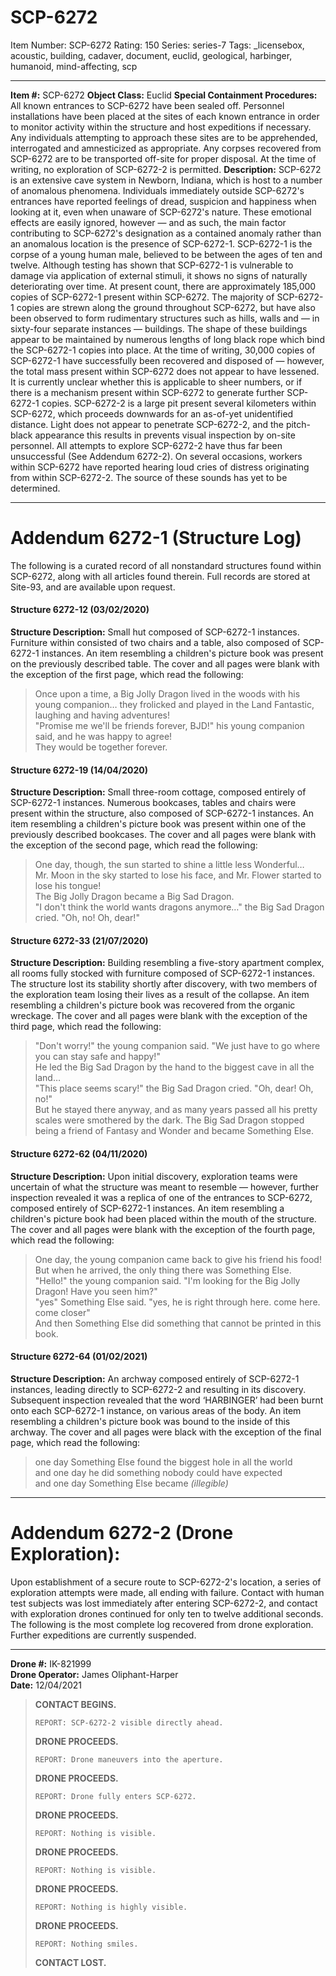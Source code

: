 # SCP-6272
Item Number: SCP-6272
Rating: 150
Series: series-7
Tags: _licensebox, acoustic, building, cadaver, document, euclid, geological, harbinger, humanoid, mind-affecting, scp

---

**Item #:** SCP-6272
**Object Class:** Euclid
**Special Containment Procedures:** All known entrances to SCP-6272 have been sealed off. Personnel installations have been placed at the sites of each known entrance in order to monitor activity within the structure and host expeditions if necessary. Any individuals attempting to approach these sites are to be apprehended, interrogated and amnesticized as appropriate.
Any corpses recovered from SCP-6272 are to be transported off-site for proper disposal.
At the time of writing, no exploration of SCP-6272-2 is permitted.
**Description:** SCP-6272 is an extensive cave system in Newborn, Indiana, which is host to a number of anomalous phenomena. Individuals immediately outside SCP-6272's entrances have reported feelings of dread, suspicion and happiness when looking at it, even when unaware of SCP-6272's nature. These emotional effects are easily ignored, however — and as such, the main factor contributing to SCP-6272's designation as a contained anomaly rather than an anomalous location is the presence of SCP-6272-1.
SCP-6272-1 is the corpse of a young human male, believed to be between the ages of ten and twelve. Although testing has shown that SCP-6272-1 is vulnerable to damage via application of external stimuli, it shows no signs of naturally deteriorating over time.
At present count, there are approximately 185,000 copies of SCP-6272-1 present within SCP-6272.
The majority of SCP-6272-1 copies are strewn along the ground throughout SCP-6272, but have also been observed to form rudimentary structures such as hills, walls and — in sixty-four separate instances — buildings. The shape of these buildings appear to be maintained by numerous lengths of long black rope which bind the SCP-6272-1 copies into place. At the time of writing, 30,000 copies of SCP-6272-1 have successfully been recovered and disposed of — however, the total mass present within SCP-6272 does not appear to have lessened. It is currently unclear whether this is applicable to sheer numbers, or if there is a mechanism present within SCP-6272 to generate further SCP-6272-1 copies.
SCP-6272-2 is a large pit present several kilometers within SCP-6272, which proceeds downwards for an as-of-yet unidentified distance. Light does not appear to penetrate SCP-6272-2, and the pitch-black appearance this results in prevents visual inspection by on-site personnel. All attempts to explore SCP-6272-2 have thus far been unsuccessful (See Addendum 6272-2).
On several occasions, workers within SCP-6272 have reported hearing loud cries of distress originating from within SCP-6272-2. The source of these sounds has yet to be determined.
* * *
# **Addendum 6272-1 (Structure Log)**
The following is a curated record of all nonstandard structures found within SCP-6272, along with all articles found therein. Full records are stored at Site-93, and are available upon request.
#### **Structure 6272-12 (03/02/2020)**
**Structure Description:** Small hut composed of SCP-6272-1 instances. Furniture within consisted of two chairs and a table, also composed of SCP-6272-1 instances.
An item resembling a children's picture book was present on the previously described table. The cover and all pages were blank with the exception of the first page, which read the following:
> Once upon a time, a Big Jolly Dragon lived in the woods with his young companion… they frolicked and played in the Land Fantastic, laughing and having adventures!  
>  "Promise me we'll be friends forever, BJD!" his young companion said, and he was happy to agree!  
>  They would be together forever.
#### **Structure 6272-19 (14/04/2020)**
**Structure Description:** Small three-room cottage, composed entirely of SCP-6272-1 instances. Numerous bookcases, tables and chairs were present within the structure, also composed of SCP-6272-1 instances.
An item resembling a children's picture book was present within one of the previously described bookcases. The cover and all pages were blank with the exception of the second page, which read the following:
> One day, though, the sun started to shine a little less Wonderful…  
>  Mr. Moon in the sky started to lose his face, and Mr. Flower started to lose his tongue!  
>  The Big Jolly Dragon became a Big Sad Dragon.  
>  "I don't think the world wants dragons anymore…" the Big Sad Dragon cried. "Oh, no! Oh, dear!"
#### **Structure 6272-33 (21/07/2020)**
**Structure Description:** Building resembling a five-story apartment complex, all rooms fully stocked with furniture composed of SCP-6272-1 instances. The structure lost its stability shortly after discovery, with two members of the exploration team losing their lives as a result of the collapse.
An item resembling a children's picture book was recovered from the organic wreckage. The cover and all pages were blank with the exception of the third page, which read the following:
> "Don't worry!" the young companion said. "We just have to go where you can stay safe and happy!"  
>  He led the Big Sad Dragon by the hand to the biggest cave in all the land…  
>  "This place seems scary!" the Big Sad Dragon cried. "Oh, dear! Oh, no!"  
>  But he stayed there anyway, and as many years passed all his pretty scales were smothered by the dark. The Big Sad Dragon stopped being a friend of Fantasy and Wonder and became Something Else.
#### **Structure 6272-62 (04/11/2020)**
**Structure Description:** Upon initial discovery, exploration teams were uncertain of what the structure was meant to resemble — however, further inspection revealed it was a replica of one of the entrances to SCP-6272, composed entirely of SCP-6272-1 instances.
An item resembling a children's picture book had been placed within the mouth of the structure. The cover and all pages were blank with the exception of the fourth page, which read the following:
> One day, the young companion came back to give his friend his food! But when he arrived, the only thing there was Something Else.  
>  "Hello!" the young companion said. "I'm looking for the Big Jolly Dragon! Have you seen him?"  
>  "yes" Something Else said. "yes, he is right through here. come here. come closer"  
>  And then Something Else did something that cannot be printed in this book.
#### **Structure 6272-64 (01/02/2021)**
**Structure Description:** An archway composed entirely of SCP-6272-1 instances, leading directly to SCP-6272-2 and resulting in its discovery. Subsequent inspection revealed that the word ‘HARBINGER’ had been burnt onto each SCP-6272-1 instance, on various areas of the body.
An item resembling a children's picture book was bound to the inside of this archway. The cover and all pages were black with the exception of the final page, which read the following:
> one day Something Else found the biggest hole in all the world  
>  and one day he did something nobody could have expected  
>  and one day Something Else became _(illegible)_
* * *
# **Addendum 6272-2 (Drone Exploration):**
Upon establishment of a secure route to SCP-6272-2's location, a series of exploration attempts were made, all ending with failure. Contact with human test subjects was lost immediately after entering SCP-6272-2, and contact with exploration drones continued for only ten to twelve additional seconds.
The following is the most complete log recovered from drone exploration. Further expeditions are currently suspended.
* * *
**Drone #:** IK-821999  
**Drone Operator:** James Oliphant-Harper  
**Date:** 12/04/2021
> **CONTACT BEGINS.**
>   
>  `REPORT: SCP-6272-2 visible directly ahead.`  
> 
> **DRONE PROCEEDS.**
>   
>  `REPORT: Drone maneuvers into the aperture.`  
> 
> **DRONE PROCEEDS.**
>   
>  `REPORT: Drone fully enters SCP-6272.`  
> 
> **DRONE PROCEEDS.**
>   
>  `REPORT: Nothing is visible.`  
> 
> **DRONE PROCEEDS.**
>   
>  `REPORT: Nothing is visible.`  
> 
> **DRONE PROCEEDS.**
>   
>  `REPORT: Nothing is highly visible.`  
> 
> **DRONE PROCEEDS.**
>   
>  `REPORT: Nothing smiles.`  
> 
> **CONTACT LOST.**